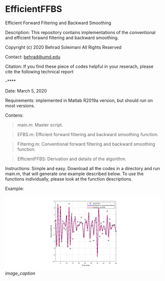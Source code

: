 # EfficientFFBS
Efficient Forward Filtering and Backward Smoothing

Description: This repository contains implementations of the conventional and efficient forawrd filtering and backward smoothing.

Copyright (c) 2020 Behrad Soleimani All Rights Reserved

Contact: behrad@umd.edu

Citation: If you find these piece of codes helpful in your reserach, please cite the following technical report

-****

Date: March 5, 2020

Requirements: implemented in Matlab R2019a version, but should run on most versions.

Contens: 
> main.m:       Master script. 

> EFBS.m:       Efficient forward filtering and backward smoothing function.

> Filtering.m:  Conventional forward filtering and backward smoothing function.

> EfficientFFBS: Derivation and details of the algorithm.

Instructions: Simple and easy. Download all the codes in a directory and run main.m, that will generate one example described below. To use the functions individually, please look at the function descriptions.

Example:

![Test Image 1](Figs/Comparison.png)
*image_caption*
